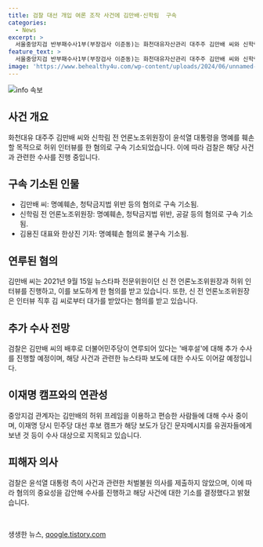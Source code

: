 ```yaml
---
title: 검찰 대선 개입 여론 조작 사건에 김만배·신학림  구속
categories:
  - News
excerpt: >
  서울중앙지검 반부패수사1부(부장검사 이준동)는 화천대유자산관리 대주주 김만배 씨와 신학림 전 국내언론노조위원장을 대선개입 여론조작 의혹으로 8일 구속 기소했다. 뉴스타파 김용진 대표와 한상진 기자도 명예훼손 혐의로 불구속 기소됐다. 김 씨는 허위 인터뷰를 통해 윤석열 대통령의 명예를 훼손한 혐의를 받았으며, 신 전 위원장은 허위 인터뷰 보도 후 김 씨로부터 대가를 받았다는 혐의를 받고 있다. 추가로 더불어민주당의 배후설에 대한 수사도 예상되고 있다. 이재명 후보 캠프는 해당 보도 내용을 이용하여 유권자에게 문자메시지를 보낸 것으로 밝혀졌고, 국민의힘 등 여당은 배후 의혹에 대한 수사를 요구했다.
feature_text: >
  서울중앙지검 반부패수사1부(부장검사 이준동)는 화천대유자산관리 대주주 김만배 씨와 신학림 전 국내언론노조위원장을 대선개입 여론조작 의혹으로 8일 구속 기소했다. 뉴스타파 김용진 대표와 한상진 기자도 명예훼손 혐의로 불구속 기소됐다. 김 씨는 허위 인터뷰를 통해 윤석열 대통령의 명예를 훼손한 혐의를 받았으며, 신 전 위원장은 허위 인터뷰 보도 후 김 씨로부터 대가를 받았다는 혐의를 받고 있다. 추가로 더불어민주당의 배후설에 대한 수사도 예상되고 있다. 이재명 후보 캠프는 해당 보도 내용을 이용하여 유권자에게 문자메시지를 보낸 것으로 밝혀졌고, 국민의힘 등 여당은 배후 의혹에 대한 수사를 요구했다.
image: 'https://www.behealthy4u.com/wp-content/uploads/2024/06/unnamed-file.png'
---
```


<p><img src="https://www.behealthy4u.com/wp-content/uploads/2024/06/unnamed-file.png" alt="info 속보" /></p>

<h2 data-ke-size="size26">사건 개요</h2>

<p data-ke-size="size16">화천대유 대주주 김만배 씨와 신학림 전 언론노조위원장이 윤석열 대통령을 명예를 훼손할 목적으로 허위 인터뷰를 한 혐의로 구속 기소되었습니다. 이에 따라 검찰은 해당 사건과 관련한 수사를 진행 중입니다.</p>

<h2 data-ke-size="size26">구속 기소된 인물</h2>

<p data-ke-size="size16">
<ul>
<li>김만배 씨: 명예훼손, 청탁금지법 위반 등의 혐의로 구속 기소됨.</li>
<li>신학림 전 언론노조위원장: 명예훼손, 청탁금지법 위반, 공갈 등의 혐의로 구속 기소됨.</li>
<li>김용진 대표와 한상진 기자: 명예훼손 혐의로 불구속 기소됨.</li>
</ul>
</p>

<h2 data-ke-size="size26">연루된 혐의</h2>

<p data-ke-size="size16">김만배 씨는 2021년 9월 15일 뉴스타파 전문위원이던 신 전 언론노조위원장과 허위 인터뷰를 진행하고, 이를 보도하게 한 혐의를 받고 있습니다. 또한, 신 전 언론노조위원장은 인터뷰 직후 김 씨로부터 대가를 받았다는 혐의를 받고 있습니다.</p>

<h2 data-ke-size="size26">추가 수사 전망</h2>

<p data-ke-size="size16">검찰은 김만배 씨의 배후로 더불어민주당이 연루되어 있다는 '배후설'에 대해 추가 수사를 진행할 예정이며, 해당 사건과 관련한 뉴스타파 보도에 대한 수사도 이어갈 예정입니다.</p>

<h2 data-ke-size="size26">이재명 캠프와의 연관성</h2>

<p data-ke-size="size16">중앙지검 관계자는 김만배의 허위 프레임을 이용하고 편승한 사람들에 대해 수사 중이며, 이재명 당시 민주당 대선 후보 캠프가 해당 보도가 담긴 문자메시지를 유권자들에게 보낸 것 등이 수사 대상으로 지목되고 있습니다.</p>

<h2 data-ke-size="size26">피해자 의사</h2>

<p data-ke-size="size16">검찰은 윤석열 대통령 측이 사건과 관련한 처벌불원 의사를 제출하지 않았으며, 이에 따라 혐의의 중요성을 감안해 수사를 진행하고 해당 사건에 대한 기소를 결정했다고 밝혔습니다.</p>

<p data-ke-size="size16">&nbsp;</p>
생생한 뉴스, <a href="https://qoogle.tistory.com" rel="dofollow">qoogle.tistory.com</a>


